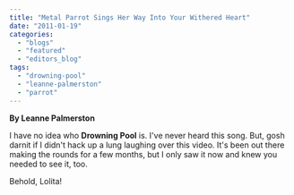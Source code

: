 ```yaml
---
title: "Metal Parrot Sings Her Way Into Your Withered Heart"
date: "2011-01-19"
categories: 
  - "blogs"
  - "featured"
  - "editors_blog"
tags: 
  - "drowning-pool"
  - "leanne-palmerston"
  - "parrot"
---
```


**By Leanne Palmerston**

I have no idea who **Drowning Pool** is. I've never heard this song. But, gosh darnit if I didn't hack up a lung laughing over this video. It's been out there making the rounds for a few months, but I only saw it now and knew you needed to see it, too.

Behold, Lolita!
